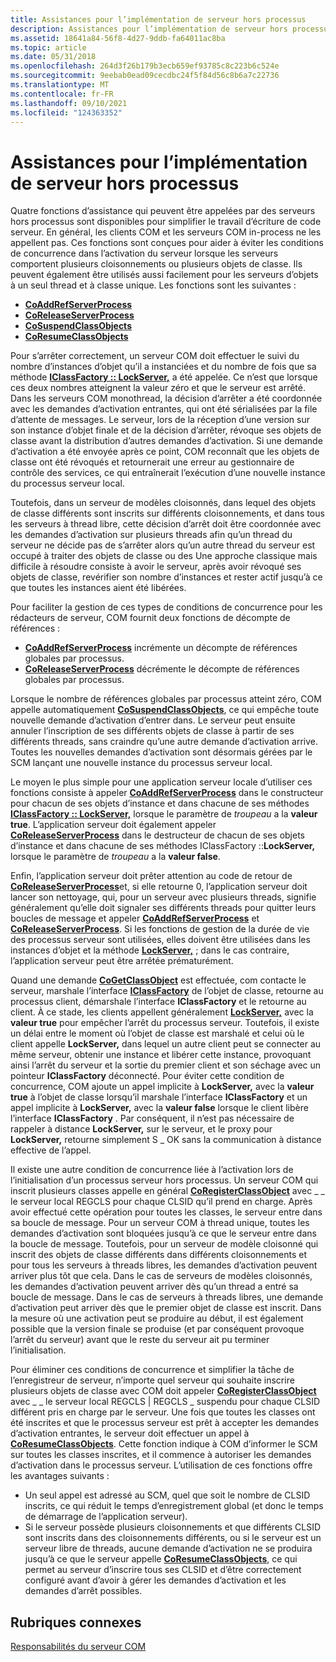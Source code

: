 ```yaml
---
title: Assistances pour l’implémentation de serveur hors processus
description: Assistances pour l’implémentation de serveur hors processus
ms.assetid: 18641a84-56f8-4d27-9ddb-fa64011ac8ba
ms.topic: article
ms.date: 05/31/2018
ms.openlocfilehash: 264d3f26b179b3ecb659ef93785c8c223b6c524e
ms.sourcegitcommit: 9eebab0ead09cecdbc24f5f84d56c8b6a7c22736
ms.translationtype: MT
ms.contentlocale: fr-FR
ms.lasthandoff: 09/10/2021
ms.locfileid: "124363352"
---
```

# <a name="out-of-process-server-implementation-helpers"></a>Assistances pour l’implémentation de serveur hors processus

Quatre fonctions d’assistance qui peuvent être appelées par des serveurs hors processus sont disponibles pour simplifier le travail d’écriture de code serveur. En général, les clients COM et les serveurs COM in-process ne les appellent pas. Ces fonctions sont conçues pour aider à éviter les conditions de concurrence dans l’activation du serveur lorsque les serveurs comportent plusieurs cloisonnements ou plusieurs objets de classe. Ils peuvent également être utilisés aussi facilement pour les serveurs d’objets à un seul thread et à classe unique. Les fonctions sont les suivantes :

-   [**CoAddRefServerProcess**](/windows/desktop/api/combaseapi/nf-combaseapi-coaddrefserverprocess)
-   [**CoReleaseServerProcess**](/windows/desktop/api/combaseapi/nf-combaseapi-coreleaseserverprocess)
-   [**CoSuspendClassObjects**](/windows/desktop/api/combaseapi/nf-combaseapi-cosuspendclassobjects)
-   [**CoResumeClassObjects**](/windows/desktop/api/combaseapi/nf-combaseapi-coresumeclassobjects)

Pour s’arrêter correctement, un serveur COM doit effectuer le suivi du nombre d’instances d’objet qu’il a instanciées et du nombre de fois que sa méthode [**IClassFactory :: LockServer,**](/windows/win32/api/unknwn/nf-unknwn-iclassfactory-lockserver) a été appelée. Ce n’est que lorsque ces deux nombres atteignent la valeur zéro et que le serveur est arrêté. Dans les serveurs COM monothread, la décision d’arrêter a été coordonnée avec les demandes d’activation entrantes, qui ont été sérialisées par la file d’attente de messages. Le serveur, lors de la réception d’une version sur son instance d’objet finale et de la décision d’arrêter, révoque ses objets de classe avant la distribution d’autres demandes d’activation. Si une demande d’activation a été envoyée après ce point, COM reconnaît que les objets de classe ont été révoqués et retournerait une erreur au gestionnaire de contrôle des services, ce qui entraînerait l’exécution d’une nouvelle instance du processus serveur local.

Toutefois, dans un serveur de modèles cloisonnés, dans lequel des objets de classe différents sont inscrits sur différents cloisonnements, et dans tous les serveurs à thread libre, cette décision d’arrêt doit être coordonnée avec les demandes d’activation sur plusieurs threads afin qu’un thread du serveur ne décide pas de s’arrêter alors qu’un autre thread du serveur est occupé à traiter des objets de classe ou des Une approche classique mais difficile à résoudre consiste à avoir le serveur, après avoir révoqué ses objets de classe, revérifier son nombre d’instances et rester actif jusqu’à ce que toutes les instances aient été libérées.

Pour faciliter la gestion de ces types de conditions de concurrence pour les rédacteurs de serveur, COM fournit deux fonctions de décompte de références :

-   [**CoAddRefServerProcess**](/windows/desktop/api/combaseapi/nf-combaseapi-coaddrefserverprocess) incrémente un décompte de références globales par processus.
-   [**CoReleaseServerProcess**](/windows/desktop/api/combaseapi/nf-combaseapi-coreleaseserverprocess) décrémente le décompte de références globales par processus.

Lorsque le nombre de références globales par processus atteint zéro, COM appelle automatiquement [**CoSuspendClassObjects**](/windows/desktop/api/combaseapi/nf-combaseapi-cosuspendclassobjects), ce qui empêche toute nouvelle demande d’activation d’entrer dans. Le serveur peut ensuite annuler l’inscription de ses différents objets de classe à partir de ses différents threads, sans craindre qu’une autre demande d’activation arrive. Toutes les nouvelles demandes d’activation sont désormais gérées par le SCM lançant une nouvelle instance du processus serveur local.

Le moyen le plus simple pour une application serveur locale d’utiliser ces fonctions consiste à appeler [**CoAddRefServerProcess**](/windows/desktop/api/combaseapi/nf-combaseapi-coaddrefserverprocess) dans le constructeur pour chacun de ses objets d’instance et dans chacune de ses méthodes [**IClassFactory :: LockServer,**](/windows/win32/api/unknwn/nf-unknwn-iclassfactory-lockserver) lorsque le paramètre de *troupeau* a la **valeur true**. L’application serveur doit également appeler [**CoReleaseServerProcess**](/windows/desktop/api/combaseapi/nf-combaseapi-coreleaseserverprocess) dans le destructeur de chacun de ses objets d’instance et dans chacune de ses méthodes IClassFactory ::**LockServer,** lorsque le paramètre de *troupeau* a la **valeur false**.

Enfin, l’application serveur doit prêter attention au code de retour de [**CoReleaseServerProcess**](/windows/desktop/api/combaseapi/nf-combaseapi-coreleaseserverprocess)et, si elle retourne 0, l’application serveur doit lancer son nettoyage, qui, pour un serveur avec plusieurs threads, signifie généralement qu’elle doit signaler ses différents threads pour quitter leurs boucles de message et appeler [**CoAddRefServerProcess**](/windows/desktop/api/combaseapi/nf-combaseapi-coaddrefserverprocess) et [**CoReleaseServerProcess**](/windows/desktop/api/combaseapi/nf-combaseapi-coreleaseserverprocess). Si les fonctions de gestion de la durée de vie des processus serveur sont utilisées, elles doivent être utilisées dans les instances d’objet et la méthode [**LockServer,**](/windows/win32/api/unknwn/nf-unknwn-iclassfactory-lockserver) ; dans le cas contraire, l’application serveur peut être arrêtée prématurément.

Quand une demande [**CoGetClassObject**](/windows/desktop/api/combaseapi/nf-combaseapi-cogetclassobject) est effectuée, com contacte le serveur, marshale l’interface [**IClassFactory**](/windows/win32/api/unknwn/nn-unknwn-iclassfactory) de l’objet de classe, retourne au processus client, démarshale l’interface **IClassFactory** et le retourne au client. À ce stade, les clients appellent généralement [**LockServer,**](/windows/win32/api/unknwn/nf-unknwn-iclassfactory-lockserver) avec la **valeur true** pour empêcher l’arrêt du processus serveur. Toutefois, il existe un délai entre le moment où l’objet de classe est marshalé et celui où le client appelle **LockServer,** dans lequel un autre client peut se connecter au même serveur, obtenir une instance et libérer cette instance, provoquant ainsi l’arrêt du serveur et la sortie du premier client et son séchage avec un pointeur **IClassFactory** déconnecté. Pour éviter cette condition de concurrence, COM ajoute un appel implicite à **LockServer,** avec la **valeur true** à l’objet de classe lorsqu’il marshale l’interface **IClassFactory** et un appel implicite à **LockServer,** avec la **valeur false** lorsque le client libère l’interface **IClassFactory** . Par conséquent, il n’est pas nécessaire de rappeler à distance **LockServer,** sur le serveur, et le proxy pour **LockServer,** retourne simplement S \_ OK sans la communication à distance effective de l’appel.

Il existe une autre condition de concurrence liée à l’activation lors de l’initialisation d’un processus serveur hors processus. Un serveur COM qui inscrit plusieurs classes appelle en général [**CoRegisterClassObject**](/windows/desktop/api/combaseapi/nf-combaseapi-coregisterclassobject) avec \_ \_ le serveur local REGCLS pour chaque CLSID qu’il prend en charge. Après avoir effectué cette opération pour toutes les classes, le serveur entre dans sa boucle de message. Pour un serveur COM à thread unique, toutes les demandes d’activation sont bloquées jusqu’à ce que le serveur entre dans la boucle de message. Toutefois, pour un serveur de modèle cloisonné qui inscrit des objets de classe différents dans différents cloisonnements et pour tous les serveurs à threads libres, les demandes d’activation peuvent arriver plus tôt que cela. Dans le cas de serveurs de modèles cloisonnés, les demandes d’activation peuvent arriver dès qu’un thread a entré sa boucle de message. Dans le cas de serveurs à threads libres, une demande d’activation peut arriver dès que le premier objet de classe est inscrit. Dans la mesure où une activation peut se produire au début, il est également possible que la version finale se produise (et par conséquent provoque l’arrêt du serveur) avant que le reste du serveur ait pu terminer l’initialisation.

Pour éliminer ces conditions de concurrence et simplifier la tâche de l’enregistreur de serveur, n’importe quel serveur qui souhaite inscrire plusieurs objets de classe avec COM doit appeler [**CoRegisterClassObject**](/windows/desktop/api/combaseapi/nf-combaseapi-coregisterclassobject) avec \_ \_ le serveur local REGCLS \| REGCLS \_ suspendu pour chaque CLSID différent pris en charge par le serveur. Une fois que toutes les classes ont été inscrites et que le processus serveur est prêt à accepter les demandes d’activation entrantes, le serveur doit effectuer un appel à [**CoResumeClassObjects**](/windows/desktop/api/combaseapi/nf-combaseapi-coresumeclassobjects). Cette fonction indique à COM d’informer le SCM sur toutes les classes inscrites, et il commence à autoriser les demandes d’activation dans le processus serveur. L’utilisation de ces fonctions offre les avantages suivants :

-   Un seul appel est adressé au SCM, quel que soit le nombre de CLSID inscrits, ce qui réduit le temps d’enregistrement global (et donc le temps de démarrage de l’application serveur).
-   Si le serveur possède plusieurs cloisonnements et que différents CLSID sont inscrits dans des cloisonnements différents, ou si le serveur est un serveur libre de threads, aucune demande d’activation ne se produira jusqu’à ce que le serveur appelle [**CoResumeClassObjects**](/windows/desktop/api/combaseapi/nf-combaseapi-coresumeclassobjects), ce qui permet au serveur d’inscrire tous ses CLSID et d’être correctement configuré avant d’avoir à gérer les demandes d’activation et les demandes d’arrêt possibles.

## <a name="related-topics"></a>Rubriques connexes

<dl> <dt>

[Responsabilités du serveur COM](com-server-responsibilities.md)
</dt> </dl>

 

 
